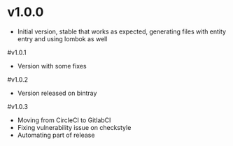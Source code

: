 # v1.0.0
- Initial version, stable that works as expected, generating files with entity entry and using lombok as well

#v1.0.1
- Version with some fixes

#v1.0.2
- Version released on bintray

#v1.0.3
- Moving from CircleCI to GitlabCI
- Fixing vulnerability issue on checkstyle
- Automating part of release
